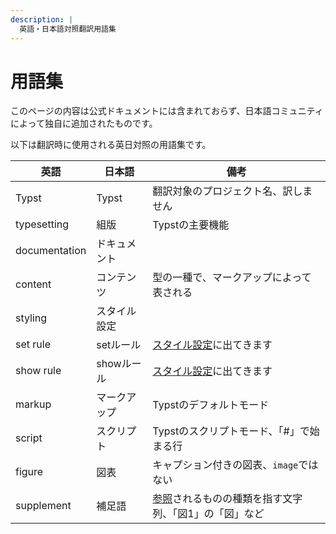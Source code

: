 ```yaml
---
description: |
  英語・日本語対照翻訳用語集
---
```


# 用語集

<div class="info-box">
  <p>このページの内容は公式ドキュメントには含まれておらず、日本語コミュニティによって独自に追加されたものです。</p>
</div>

以下は翻訳時に使用される英日対照の用語集です。

| 英語 | 日本語 | 備考 |
| --- | --- | --- |
| Typst | Typst | 翻訳対象のプロジェクト名、訳しません |
| typesetting | 組版 | Typstの主要機能 |
| documentation | ドキュメント |   |
| content | コンテンツ | 型の一種で、マークアップによって表される |
| styling | スタイル設定 |   |
| set rule | setルール | [スタイル設定]($styling)に出てきます |
| show rule | showルール | [スタイル設定]($styling)に出てきます |
| markup | マークアップ | Typstのデフォルトモード |
| script | スクリプト | Typstのスクリプトモード、「#」で始まる行 |
| figure | 図表 | キャプション付きの図表、`image`ではない |
| supplement | 補足語 | [参照]($ref)されるものの種類を指す文字列、「図1」の「図」など |
